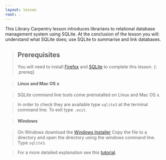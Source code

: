```yaml
---
layout: lesson
root: .
---
```

This Library Carpentry lesson introduces librarians to relational database management system using SQLite. At the conclusion of the lesson you will: understand what SQLite does; use SQLite to summarise and link databases.

> ## Prerequisites
>
> You will need to install [Firefox](https://www.mozilla.org/en-US/firefox/products/) and [SQLite](https://www.sqlite.org/) to complete this lesson.
{: .prereq}

> #### Linux and Mac OS x

> SQLite command line tools come preinstalled on Linux and Mac OS x.

> In order to check they are available type `sqlite3` at the terminal command line. To exit type `.exit`.

> #### Windows

>  On Windows download the [Windows Installer](https://github.com/swcarpentry/windows-installer/releases/download/v0.3/SWCarpentryInstaller.exe)
Copy the file to a directory and open the directory using the windows command line. Type `sqlite3`.

> For a more detailed explanation see this [tutorial](http://www.sqlitetutorial.net/download-install-sqlite/).
